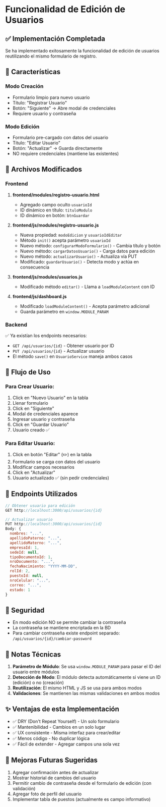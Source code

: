 # Funcionalidad de Edición de Usuarios

## ✅ Implementación Completada

Se ha implementado exitosamente la funcionalidad de edición de usuarios reutilizando el mismo formulario de registro.

## 🎯 Características

### Modo Creación
- Formulario limpio para nuevo usuario
- Título: "Registrar Usuario"
- Botón: "Siguiente" → Abre modal de credenciales
- Requiere usuario y contraseña

### Modo Edición
- Formulario pre-cargado con datos del usuario
- Título: "Editar Usuario"
- Botón: "Actualizar" → Guarda directamente
- NO requiere credenciales (mantiene las existentes)

## 🔧 Archivos Modificados

### Frontend

1. **frontend/modules/registro-usuario.html**
   - Agregado campo oculto `usuarioId`
   - ID dinámico en título: `tituloModulo`
   - ID dinámico en botón: `btnGuardar`

2. **frontend/js/modules/registro-usuario.js**
   - Nueva propiedad: `modoEdicion` y `usuarioIdEditar`
   - Método `init()` acepta parámetro `usuarioId`
   - Nuevo método: `configurarModoFormulario()` - Cambia título y botón
   - Nuevo método: `cargarDatosUsuario()` - Carga datos para edición
   - Nuevo método: `actualizarUsuario()` - Actualiza vía PUT
   - Modificado: `guardarUsuario()` - Detecta modo y actúa en consecuencia

3. **frontend/js/modules/usuarios.js**
   - Modificado método `editar()` - Llama a `loadModuleContent` con ID

4. **frontend/js/dashboard.js**
   - Modificado `loadModuleContent()` - Acepta parámetro adicional
   - Guarda parámetro en `window.MODULE_PARAM`

### Backend

✅ Ya existían los endpoints necesarios:
- `GET /api/usuarios/{id}` - Obtener usuario por ID
- `PUT /api/usuarios/{id}` - Actualizar usuario
- El método `save()` en `UsuarioService` maneja ambos casos

## 🚀 Flujo de Uso

### Para Crear Usuario:
1. Click en "Nuevo Usuario" en la tabla
2. Llenar formulario
3. Click en "Siguiente"
4. Modal de credenciales aparece
5. Ingresar usuario y contraseña
6. Click en "Guardar Usuario"
7. Usuario creado ✅

### Para Editar Usuario:
1. Click en botón "Editar" (✏️) en la tabla
2. Formulario se carga con datos del usuario
3. Modificar campos necesarios
4. Click en "Actualizar"
5. Usuario actualizado ✅ (sin pedir credenciales)

## 📡 Endpoints Utilizados

```javascript
// Obtener usuario para edición
GET http://localhost:3000/api/usuarios/{id}

// Actualizar usuario
PUT http://localhost:3000/api/usuarios/{id}
Body: {
  nombres: "...",
  apellidoPaterno: "...",
  apellidoMaterno: "...",
  empresaId: 1,
  sedeId: null,
  tipoDocumentoId: 1,
  nroDocumento: "...",
  fechaNacimiento: "YYYY-MM-DD",
  rolId: 2,
  puestoId: null,
  nroCelular: "...",
  correo: "...",
  estado: 1
}
```

## 🔐 Seguridad

- En modo edición NO se permite cambiar la contraseña
- La contraseña se mantiene encriptada en la BD
- Para cambiar contraseña existe endpoint separado: `/api/usuarios/{id}/cambiar-password`

## 📝 Notas Técnicas

1. **Parámetro de Módulo**: Se usa `window.MODULE_PARAM` para pasar el ID del usuario entre módulos
2. **Detección de Modo**: El módulo detecta automáticamente si viene un ID (edición) o no (creación)
3. **Reutilización**: El mismo HTML y JS se usa para ambos modos
4. **Validaciones**: Se mantienen las mismas validaciones en ambos modos

## ✨ Ventajas de esta Implementación

- ✅ DRY (Don't Repeat Yourself) - Un solo formulario
- ✅ Mantenibilidad - Cambios en un solo lugar
- ✅ UX consistente - Misma interfaz para crear/editar
- ✅ Menos código - No duplicar lógica
- ✅ Fácil de extender - Agregar campos una sola vez

## 🎨 Mejoras Futuras Sugeridas

1. Agregar confirmación antes de actualizar
2. Mostrar historial de cambios del usuario
3. Permitir cambio de contraseña desde el formulario de edición (con validación)
4. Agregar foto de perfil del usuario
5. Implementar tabla de puestos (actualmente es campo informativo)
